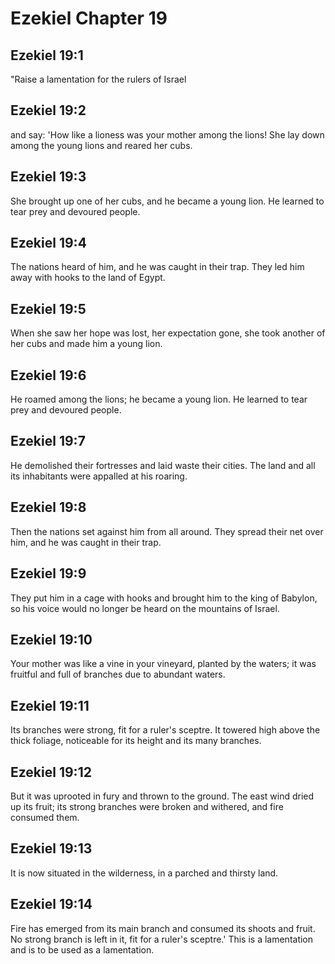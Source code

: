 # Ezekiel Chapter 19

## Ezekiel 19:1
"Raise a lamentation for the rulers of Israel

## Ezekiel 19:2
and say: 'How like a lioness was your mother among the lions! She lay down among the young lions and reared her cubs.

## Ezekiel 19:3
She brought up one of her cubs, and he became a young lion. He learned to tear prey and devoured people.

## Ezekiel 19:4
The nations heard of him, and he was caught in their trap. They led him away with hooks to the land of Egypt.

## Ezekiel 19:5
When she saw her hope was lost, her expectation gone, she took another of her cubs and made him a young lion.

## Ezekiel 19:6
He roamed among the lions; he became a young lion. He learned to tear prey and devoured people.

## Ezekiel 19:7
He demolished their fortresses and laid waste their cities. The land and all its inhabitants were appalled at his roaring.

## Ezekiel 19:8
Then the nations set against him from all around. They spread their net over him, and he was caught in their trap.

## Ezekiel 19:9
They put him in a cage with hooks and brought him to the king of Babylon, so his voice would no longer be heard on the mountains of Israel.

## Ezekiel 19:10
Your mother was like a vine in your vineyard, planted by the waters; it was fruitful and full of branches due to abundant waters.

## Ezekiel 19:11
Its branches were strong, fit for a ruler's sceptre. It towered high above the thick foliage, noticeable for its height and its many branches.

## Ezekiel 19:12
But it was uprooted in fury and thrown to the ground. The east wind dried up its fruit; its strong branches were broken and withered, and fire consumed them.

## Ezekiel 19:13
It is now situated in the wilderness, in a parched and thirsty land.

## Ezekiel 19:14
Fire has emerged from its main branch and consumed its shoots and fruit. No strong branch is left in it, fit for a ruler's sceptre.' This is a lamentation and is to be used as a lamentation.
